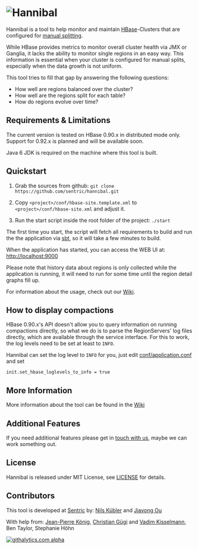 # ![Hannibal](https://github.com/sentric/hannibal/blob/master/public/images/hannibal-logo-large-white.png?raw=true)

Hannibal is a tool to help monitor and maintain [HBase](http://hbase.apache.org)-Clusters that are configured for
[manual splitting](http://hbase.apache.org/book/important_configurations.html#disable.splitting).

While HBase provides metrics to monitor overall cluster health via JMX or Ganglia, it lacks the ability to monitor
single regions in an easy way. This information is essential when your cluster is configured for manual splits,
especially when the data growth is not uniform.

This tool tries to fill that gap by answering the following questions:
 - How well are regions balanced over the cluster?
 - How well are the regions split for each table?
 - How do regions evolve over time?

## Requirements & Limitations

The current version is tested on HBase 0.90.x in distributed mode only. Support for 0.92.x is planned and will be
available soon.

Java 6 JDK is required on the machine where this tool is built.

## Quickstart

1. Grab the sources from github: `git clone https://github.com/sentric/hannibal.git`

2. Copy `<project>/conf/hbase-site.template.xml` to `<project>/conf/hbase-site.xml` and adjust it.

3. Run the start script inside the root folder of the project: `./start`

The first time you start, the script will fetch all requirements to build and run the the application via
[sbt](http://www.scala-sbt.org/), so it will take a few minutes to build.

When the application has started, you can access the WEB UI at: <http://localhost:9000>

Please note that history data about regions is only collected while the application is running, it will need to run for
some time until the region detail graphs fill up. 

For information about the usage, check out our [Wiki][wu].

## How to display compactions

HBase 0.90.x's API doesn't allow you to query information on running compactions directly, so what we do is to parse
the RegionServers' log files directly, which are available through the service interface.
For this to work, the log levels need to be set at least to `INFO`.

Hannibal can set the log level to `INFO` for you, just edit [conf/application.conf](blob/master/conf/application.conf)
and set

    init.set_hbase_loglevels_to_info = true

## More Information

More information about the tool can be found in the [Wiki][w]

## Additional Features

If you need additional features please get in [touch with us](http://sentric.ch/contact), maybe we can work something
out.

## License

Hannibal is released under MIT License, see [LICENSE][] for details.

## Contributors

This tool is developed at [Sentric][] by: [Nils Kübler][] and [Jiayong Ou][]

With help from: [Jean-Pierre König][], [Christian Gügi][] and [Vadim Kisselmann][], Ben Taylor, Stephanie Höhn

 [Sentric]: http://www.sentric.ch
 [Nils Kübler]: https://twitter.com/nkuebler
 [Jiayong Ou]: https://twitter.com/jiayongou
 [Jean-Pierre König]: https://twitter.com/jpkoenig
 [Christian Gügi]: https://twitter.com/cguegi
 [Vadim Kisselmann]: https://twitter.com/vkisselmann
 [w]: https://github.com/sentric/hannibal/wiki
 [wu]: https://github.com/sentric/hannibal/wiki/Usage
 [LICENSE]: https://github.com/sentric/hannibal/blob/master/LICENSE

[![githalytics.com alpha](https://cruel-carlota.pagodabox.com/ed9e66b101612798e3e015369f86b502 "githalytics.com")](http://githalytics.com/sentric/hannibal)
